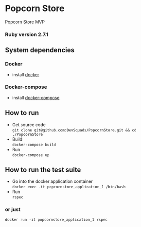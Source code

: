 # Popcorn Store

Popcorn Store MVP

### Ruby version 2.7.1

## System dependencies
### Docker
* install [docker](https://docs.docker.com/install/)
### Docker-compose
* install [docker-compose](https://docs.docker.com/compose/install/)
## How to run
* Get source code   
```git clone git@github.com:DevSquads/PopcornStore.git && cd ./PopcornStore```
* Build  
```docker-compose build```
* Run   
```docker-compose up```
## How to run the test suite
* Go into the docker application container   
```docker exec -it popcornstore_application_1 /bin/bash```
* Run   
```rspec```
### or just
```docker run -it popcornstore_application_1 rspec```